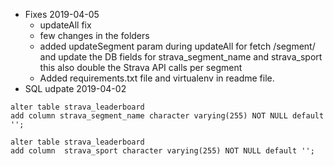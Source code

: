 * Fixes 2019-04-05
  * updateAll fix
  * few changes in the folders
  * added updateSegment param during updateAll for fetch /segment/<id> and update the DB fields for strava_segment_name and strava_sport this also double the Strava API calls per segment
  * Added requirements.txt file and virtualenv in readme file.
* SQL udpate 2019-04-02
```
alter table strava_leaderboard
add column strava_segment_name character varying(255) NOT NULL default '';

alter table strava_leaderboard
add column  strava_sport character varying(255) NOT NULL default '';
```
